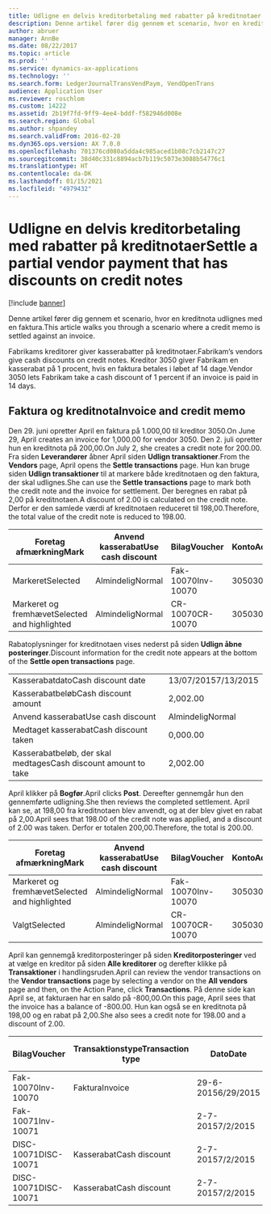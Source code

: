 ```yaml
---
title: Udligne en delvis kreditorbetaling med rabatter på kreditnotaer
description: Denne artikel fører dig gennem et scenario, hvor en kreditnota udlignes med en faktura.
author: abruer
manager: AnnBe
ms.date: 08/22/2017
ms.topic: article
ms.prod: ''
ms.service: dynamics-ax-applications
ms.technology: ''
ms.search.form: LedgerJournalTransVendPaym, VendOpenTrans
audience: Application User
ms.reviewer: roschlom
ms.custom: 14222
ms.assetid: 2b19f7fd-9ff9-4ee4-bddf-f582946d008e
ms.search.region: Global
ms.author: shpandey
ms.search.validFrom: 2016-02-28
ms.dyn365.ops.version: AX 7.0.0
ms.openlocfilehash: 701376cd080a5dda4c985aced1b08c7cb2147c27
ms.sourcegitcommit: 38d40c331c8894acb7b119c5073e3088b54776c1
ms.translationtype: HT
ms.contentlocale: da-DK
ms.lasthandoff: 01/15/2021
ms.locfileid: "4979432"
---
```

# <a name="settle-a-partial-vendor-payment-that-has-discounts-on-credit-notes"></a><span data-ttu-id="99f69-103">Udligne en delvis kreditorbetaling med rabatter på kreditnotaer</span><span class="sxs-lookup"><span data-stu-id="99f69-103">Settle a partial vendor payment that has discounts on credit notes</span></span>

[!include [banner](../includes/banner.md)]

<span data-ttu-id="99f69-104">Denne artikel fører dig gennem et scenario, hvor en kreditnota udlignes med en faktura.</span><span class="sxs-lookup"><span data-stu-id="99f69-104">This article walks you through a scenario where a credit memo is settled against an invoice.</span></span>

<span data-ttu-id="99f69-105">Fabrikams kreditorer giver kasserabatter på kreditnotaer.</span><span class="sxs-lookup"><span data-stu-id="99f69-105">Fabrikam’s vendors give cash discounts on credit notes.</span></span> <span data-ttu-id="99f69-106">Kreditor 3050 giver Fabrikam en kasserabat på 1 procent, hvis en faktura betales i løbet af 14 dage.</span><span class="sxs-lookup"><span data-stu-id="99f69-106">Vendor 3050 lets Fabrikam take a cash discount of 1 percent if an invoice is paid in 14 days.</span></span>

## <a name="invoice-and-credit-memo"></a><span data-ttu-id="99f69-107">Faktura og kreditnota</span><span class="sxs-lookup"><span data-stu-id="99f69-107">Invoice and credit memo</span></span>
<span data-ttu-id="99f69-108">Den 29. juni opretter April en faktura på 1.000,00 til kreditor 3050.</span><span class="sxs-lookup"><span data-stu-id="99f69-108">On June 29, April creates an invoice for 1,000.00 for vendor 3050.</span></span> <span data-ttu-id="99f69-109">Den 2. juli opretter hun en kreditnota på 200,00.</span><span class="sxs-lookup"><span data-stu-id="99f69-109">On July 2, she creates a credit note for 200.00.</span></span> <span data-ttu-id="99f69-110">Fra siden **Leverandører** åbner April siden **Udlign transaktioner**.</span><span class="sxs-lookup"><span data-stu-id="99f69-110">From the **Vendors** page, April opens the **Settle transactions** page.</span></span> <span data-ttu-id="99f69-111">Hun kan bruge siden **Udlign transaktioner** til at markere både kreditnotaen og den faktura, der skal udlignes.</span><span class="sxs-lookup"><span data-stu-id="99f69-111">She can use the **Settle transactions** page to mark both the credit note and the invoice for settlement.</span></span> <span data-ttu-id="99f69-112">Der beregnes en rabat på 2,00 på kreditnotaen.</span><span class="sxs-lookup"><span data-stu-id="99f69-112">A discount of 2.00 is calculated on the credit note.</span></span> <span data-ttu-id="99f69-113">Derfor er den samlede værdi af kreditnotaen reduceret til 198,00.</span><span class="sxs-lookup"><span data-stu-id="99f69-113">Therefore, the total value of the credit note is reduced to 198.00.</span></span>

| <span data-ttu-id="99f69-114">Foretag afmærkning</span><span class="sxs-lookup"><span data-stu-id="99f69-114">Mark</span></span>                     | <span data-ttu-id="99f69-115">Anvend kasserabat</span><span class="sxs-lookup"><span data-stu-id="99f69-115">Use cash discount</span></span> | <span data-ttu-id="99f69-116">Bilag</span><span class="sxs-lookup"><span data-stu-id="99f69-116">Voucher</span></span>   | <span data-ttu-id="99f69-117">Konto</span><span class="sxs-lookup"><span data-stu-id="99f69-117">Account</span></span> | <span data-ttu-id="99f69-118">Dato</span><span class="sxs-lookup"><span data-stu-id="99f69-118">Date</span></span>      | <span data-ttu-id="99f69-119">Forfaldsdato</span><span class="sxs-lookup"><span data-stu-id="99f69-119">Due date</span></span>  | <span data-ttu-id="99f69-120">Faktura</span><span class="sxs-lookup"><span data-stu-id="99f69-120">Invoice</span></span> | <span data-ttu-id="99f69-121">Beløb i transaktionsvaluta</span><span class="sxs-lookup"><span data-stu-id="99f69-121">Amount in transaction currency</span></span> | <span data-ttu-id="99f69-122">Valuta</span><span class="sxs-lookup"><span data-stu-id="99f69-122">Currency</span></span> | <span data-ttu-id="99f69-123">Beløb, der skal udlignes</span><span class="sxs-lookup"><span data-stu-id="99f69-123">Amount to settle</span></span> |
|--------------------------|-------------------|-----------|---------|-----------|-----------|---------|--------------------------------|----------|------------------|
| <span data-ttu-id="99f69-124">Markeret</span><span class="sxs-lookup"><span data-stu-id="99f69-124">Selected</span></span>                 | <span data-ttu-id="99f69-125">Almindelig</span><span class="sxs-lookup"><span data-stu-id="99f69-125">Normal</span></span>            | <span data-ttu-id="99f69-126">Fak-10070</span><span class="sxs-lookup"><span data-stu-id="99f69-126">Inv-10070</span></span> | <span data-ttu-id="99f69-127">3050</span><span class="sxs-lookup"><span data-stu-id="99f69-127">3050</span></span>    | <span data-ttu-id="99f69-128">29-6-2015</span><span class="sxs-lookup"><span data-stu-id="99f69-128">6/29/2015</span></span> | <span data-ttu-id="99f69-129">29-7-2015</span><span class="sxs-lookup"><span data-stu-id="99f69-129">7/29/2015</span></span> | <span data-ttu-id="99f69-130">10070</span><span class="sxs-lookup"><span data-stu-id="99f69-130">10070</span></span>   | <span data-ttu-id="99f69-131">-1.000,00</span><span class="sxs-lookup"><span data-stu-id="99f69-131">-1,000.00</span></span>                      | <span data-ttu-id="99f69-132">USD</span><span class="sxs-lookup"><span data-stu-id="99f69-132">USD</span></span>      | <span data-ttu-id="99f69-133">-990,00</span><span class="sxs-lookup"><span data-stu-id="99f69-133">-990.00</span></span>          |
| <span data-ttu-id="99f69-134">Markeret og fremhævet</span><span class="sxs-lookup"><span data-stu-id="99f69-134">Selected and highlighted</span></span> | <span data-ttu-id="99f69-135">Almindelig</span><span class="sxs-lookup"><span data-stu-id="99f69-135">Normal</span></span>            | <span data-ttu-id="99f69-136">CR-10070</span><span class="sxs-lookup"><span data-stu-id="99f69-136">CR-10070</span></span>  | <span data-ttu-id="99f69-137">3050</span><span class="sxs-lookup"><span data-stu-id="99f69-137">3050</span></span>    | <span data-ttu-id="99f69-138">2-7-2015</span><span class="sxs-lookup"><span data-stu-id="99f69-138">7/2/2015</span></span>  | <span data-ttu-id="99f69-139">29-7-2015</span><span class="sxs-lookup"><span data-stu-id="99f69-139">7/29/2015</span></span> |         | <span data-ttu-id="99f69-140">200,00</span><span class="sxs-lookup"><span data-stu-id="99f69-140">200.00</span></span>                         | <span data-ttu-id="99f69-141">USD</span><span class="sxs-lookup"><span data-stu-id="99f69-141">USD</span></span>      | <span data-ttu-id="99f69-142">198,00</span><span class="sxs-lookup"><span data-stu-id="99f69-142">198.00</span></span>           |

<span data-ttu-id="99f69-143">Rabatoplysninger for kreditnotaen vises nederst på siden **Udlign åbne posteringer**.</span><span class="sxs-lookup"><span data-stu-id="99f69-143">Discount information for the credit note appears at the bottom of the **Settle open transactions** page.</span></span>

|                              |           |
|------------------------------|-----------|
| <span data-ttu-id="99f69-144">Kasserabatdato</span><span class="sxs-lookup"><span data-stu-id="99f69-144">Cash discount date</span></span>           | <span data-ttu-id="99f69-145">13/07/2015</span><span class="sxs-lookup"><span data-stu-id="99f69-145">7/13/2015</span></span> |
| <span data-ttu-id="99f69-146">Kasserabatbeløb</span><span class="sxs-lookup"><span data-stu-id="99f69-146">Cash discount amount</span></span>         | <span data-ttu-id="99f69-147">2,00</span><span class="sxs-lookup"><span data-stu-id="99f69-147">2.00</span></span>      |
| <span data-ttu-id="99f69-148">Anvend kasserabat</span><span class="sxs-lookup"><span data-stu-id="99f69-148">Use cash discount</span></span>            | <span data-ttu-id="99f69-149">Almindelig</span><span class="sxs-lookup"><span data-stu-id="99f69-149">Normal</span></span>    |
| <span data-ttu-id="99f69-150">Medtaget kasserabat</span><span class="sxs-lookup"><span data-stu-id="99f69-150">Cash discount taken</span></span>          | <span data-ttu-id="99f69-151">0,00</span><span class="sxs-lookup"><span data-stu-id="99f69-151">0.00</span></span>      |
| <span data-ttu-id="99f69-152">Kasserabatbeløb, der skal medtages</span><span class="sxs-lookup"><span data-stu-id="99f69-152">Cash discount amount to take</span></span> | <span data-ttu-id="99f69-153">2,00</span><span class="sxs-lookup"><span data-stu-id="99f69-153">2.00</span></span>      |

<span data-ttu-id="99f69-154">April klikker på **Bogfør**.</span><span class="sxs-lookup"><span data-stu-id="99f69-154">April clicks **Post**.</span></span> <span data-ttu-id="99f69-155">Dereefter gennemgår hun den gennemførte udligning.</span><span class="sxs-lookup"><span data-stu-id="99f69-155">She then reviews the completed settlement.</span></span> <span data-ttu-id="99f69-156">April kan se, at 198,00 fra kreditnotaen blev anvendt, og at der blev givet en rabat på 2,00.</span><span class="sxs-lookup"><span data-stu-id="99f69-156">April sees that 198.00 of the credit note was applied, and a discount of 2.00 was taken.</span></span> <span data-ttu-id="99f69-157">Derfor er totalen 200,00.</span><span class="sxs-lookup"><span data-stu-id="99f69-157">Therefore, the total is 200.00.</span></span>

| <span data-ttu-id="99f69-158">Foretag afmærkning</span><span class="sxs-lookup"><span data-stu-id="99f69-158">Mark</span></span>                     | <span data-ttu-id="99f69-159">Anvend kasserabat</span><span class="sxs-lookup"><span data-stu-id="99f69-159">Use cash discount</span></span> | <span data-ttu-id="99f69-160">Bilag</span><span class="sxs-lookup"><span data-stu-id="99f69-160">Voucher</span></span>   | <span data-ttu-id="99f69-161">Konto</span><span class="sxs-lookup"><span data-stu-id="99f69-161">Account</span></span> | <span data-ttu-id="99f69-162">Dato</span><span class="sxs-lookup"><span data-stu-id="99f69-162">Date</span></span>      | <span data-ttu-id="99f69-163">Forfaldsdato</span><span class="sxs-lookup"><span data-stu-id="99f69-163">Due date</span></span>  | <span data-ttu-id="99f69-164">Faktura</span><span class="sxs-lookup"><span data-stu-id="99f69-164">Invoice</span></span>  | <span data-ttu-id="99f69-165">Beløb i transaktionsvaluta</span><span class="sxs-lookup"><span data-stu-id="99f69-165">Amount in transaction currency</span></span> | <span data-ttu-id="99f69-166">Valuta</span><span class="sxs-lookup"><span data-stu-id="99f69-166">Currency</span></span> | <span data-ttu-id="99f69-167">Beløb, der skal udlignes</span><span class="sxs-lookup"><span data-stu-id="99f69-167">Amount to settle</span></span> |
|--------------------------|-------------------|-----------|---------|-----------|-----------|----------|--------------------------------|----------|------------------|
| <span data-ttu-id="99f69-168">Markeret og fremhævet</span><span class="sxs-lookup"><span data-stu-id="99f69-168">Selected and highlighted</span></span> | <span data-ttu-id="99f69-169">Almindelig</span><span class="sxs-lookup"><span data-stu-id="99f69-169">Normal</span></span>            | <span data-ttu-id="99f69-170">Fak-10070</span><span class="sxs-lookup"><span data-stu-id="99f69-170">Inv-10070</span></span> | <span data-ttu-id="99f69-171">3050</span><span class="sxs-lookup"><span data-stu-id="99f69-171">3050</span></span>    | <span data-ttu-id="99f69-172">29-6-2015</span><span class="sxs-lookup"><span data-stu-id="99f69-172">6/29/2015</span></span> | <span data-ttu-id="99f69-173">29-7-2015</span><span class="sxs-lookup"><span data-stu-id="99f69-173">7/29/2015</span></span> | <span data-ttu-id="99f69-174">10070</span><span class="sxs-lookup"><span data-stu-id="99f69-174">10070</span></span>    | <span data-ttu-id="99f69-175">-1.000,00</span><span class="sxs-lookup"><span data-stu-id="99f69-175">-1,000.00</span></span>                      | <span data-ttu-id="99f69-176">USD</span><span class="sxs-lookup"><span data-stu-id="99f69-176">USD</span></span>      | <span data-ttu-id="99f69-177">-200,00</span><span class="sxs-lookup"><span data-stu-id="99f69-177">-200.00</span></span>          |
| <span data-ttu-id="99f69-178">Valgt</span><span class="sxs-lookup"><span data-stu-id="99f69-178">Selected</span></span>                 | <span data-ttu-id="99f69-179">Almindelig</span><span class="sxs-lookup"><span data-stu-id="99f69-179">Normal</span></span>            | <span data-ttu-id="99f69-180">CR-10070</span><span class="sxs-lookup"><span data-stu-id="99f69-180">CR-10070</span></span>  | <span data-ttu-id="99f69-181">3050</span><span class="sxs-lookup"><span data-stu-id="99f69-181">3050</span></span>    | <span data-ttu-id="99f69-182">2-7-2015</span><span class="sxs-lookup"><span data-stu-id="99f69-182">7/2/2015</span></span>  | <span data-ttu-id="99f69-183">29-7-2015</span><span class="sxs-lookup"><span data-stu-id="99f69-183">7/29/2015</span></span> | <span data-ttu-id="99f69-184">CR-10070</span><span class="sxs-lookup"><span data-stu-id="99f69-184">CR-10070</span></span> | <span data-ttu-id="99f69-185">200,00</span><span class="sxs-lookup"><span data-stu-id="99f69-185">200.00</span></span>                         | <span data-ttu-id="99f69-186">USD</span><span class="sxs-lookup"><span data-stu-id="99f69-186">USD</span></span>      | <span data-ttu-id="99f69-187">198,00</span><span class="sxs-lookup"><span data-stu-id="99f69-187">198.00</span></span>           |

<span data-ttu-id="99f69-188">April kan gennemgå kreditorposteringer på siden **Kreditorposteringer** ved at vælge en kreditor på siden **Alle kreditorer** og derefter klikke på **Transaktioner** i handlingsruden.</span><span class="sxs-lookup"><span data-stu-id="99f69-188">April can review the vendor transactions on the **Vendor transactions** page by selecting a vendor on the **All vendors** page and then, on the Action Pane, click **Transactions**.</span></span> <span data-ttu-id="99f69-189">På denne side kan April se, at fakturaen har en saldo på -800,00.</span><span class="sxs-lookup"><span data-stu-id="99f69-189">On this page, April sees that the invoice has a balance of -800.00.</span></span> <span data-ttu-id="99f69-190">Hun kan også se en kreditnota på 198,00 og en rabat på 2,00.</span><span class="sxs-lookup"><span data-stu-id="99f69-190">She also sees a credit note for 198.00 and a discount of 2.00.</span></span>

| <span data-ttu-id="99f69-191">Bilag</span><span class="sxs-lookup"><span data-stu-id="99f69-191">Voucher</span></span>    | <span data-ttu-id="99f69-192">Transaktionstype</span><span class="sxs-lookup"><span data-stu-id="99f69-192">Transaction type</span></span> | <span data-ttu-id="99f69-193">Dato</span><span class="sxs-lookup"><span data-stu-id="99f69-193">Date</span></span>      | <span data-ttu-id="99f69-194">Faktura</span><span class="sxs-lookup"><span data-stu-id="99f69-194">Invoice</span></span> | <span data-ttu-id="99f69-195">Beløb i transaktionsvalutadebet</span><span class="sxs-lookup"><span data-stu-id="99f69-195">Amount in transaction currency debit</span></span> | <span data-ttu-id="99f69-196">Beløb i transaktionsvalutakredit</span><span class="sxs-lookup"><span data-stu-id="99f69-196">Amount in transaction currency credit</span></span> | <span data-ttu-id="99f69-197">Saldo</span><span class="sxs-lookup"><span data-stu-id="99f69-197">Balance</span></span> | <span data-ttu-id="99f69-198">Valuta</span><span class="sxs-lookup"><span data-stu-id="99f69-198">Currency</span></span> |
|------------|------------------|-----------|---------|--------------------------------------|---------------------------------------|---------|----------|
| <span data-ttu-id="99f69-199">Fak-10070</span><span class="sxs-lookup"><span data-stu-id="99f69-199">Inv-10070</span></span>  | <span data-ttu-id="99f69-200">Faktura</span><span class="sxs-lookup"><span data-stu-id="99f69-200">Invoice</span></span>          | <span data-ttu-id="99f69-201">29-6-2015</span><span class="sxs-lookup"><span data-stu-id="99f69-201">6/29/2015</span></span> | <span data-ttu-id="99f69-202">10070</span><span class="sxs-lookup"><span data-stu-id="99f69-202">10070</span></span>   |                                      | <span data-ttu-id="99f69-203">1.000,00</span><span class="sxs-lookup"><span data-stu-id="99f69-203">1,000.00</span></span>                              | <span data-ttu-id="99f69-204">-800,00</span><span class="sxs-lookup"><span data-stu-id="99f69-204">-800.00</span></span> | <span data-ttu-id="99f69-205">USD</span><span class="sxs-lookup"><span data-stu-id="99f69-205">USD</span></span>      |
| <span data-ttu-id="99f69-206">Fak-10071</span><span class="sxs-lookup"><span data-stu-id="99f69-206">Inv-10071</span></span>  |                  | <span data-ttu-id="99f69-207">2-7-2015</span><span class="sxs-lookup"><span data-stu-id="99f69-207">7/2/2015</span></span>  | <span data-ttu-id="99f69-208">CR10071</span><span class="sxs-lookup"><span data-stu-id="99f69-208">CR10071</span></span> | <span data-ttu-id="99f69-209">200,00</span><span class="sxs-lookup"><span data-stu-id="99f69-209">200.00</span></span>                               |                                       | <span data-ttu-id="99f69-210">0,00</span><span class="sxs-lookup"><span data-stu-id="99f69-210">0.00</span></span>    | <span data-ttu-id="99f69-211">USD</span><span class="sxs-lookup"><span data-stu-id="99f69-211">USD</span></span>      |
| <span data-ttu-id="99f69-212">DISC-10071</span><span class="sxs-lookup"><span data-stu-id="99f69-212">DISC-10071</span></span> |  <span data-ttu-id="99f69-213">Kasserabat</span><span class="sxs-lookup"><span data-stu-id="99f69-213">Cash discount</span></span>   | <span data-ttu-id="99f69-214">2-7-2015</span><span class="sxs-lookup"><span data-stu-id="99f69-214">7/2/2015</span></span>  |         | <span data-ttu-id="99f69-215">2,00</span><span class="sxs-lookup"><span data-stu-id="99f69-215">2.00</span></span>                                 |                                       | <span data-ttu-id="99f69-216">0,00</span><span class="sxs-lookup"><span data-stu-id="99f69-216">0.00</span></span>    | <span data-ttu-id="99f69-217">USD</span><span class="sxs-lookup"><span data-stu-id="99f69-217">USD</span></span>      |
| <span data-ttu-id="99f69-218">DISC-10071</span><span class="sxs-lookup"><span data-stu-id="99f69-218">DISC-10071</span></span> |  <span data-ttu-id="99f69-219">Kasserabat</span><span class="sxs-lookup"><span data-stu-id="99f69-219">Cash discount</span></span>   | <span data-ttu-id="99f69-220">2-7-2015</span><span class="sxs-lookup"><span data-stu-id="99f69-220">7/2/2015</span></span>  |         |                                      | <span data-ttu-id="99f69-221">2,00</span><span class="sxs-lookup"><span data-stu-id="99f69-221">2.00</span></span>                                  | <span data-ttu-id="99f69-222">0,00</span><span class="sxs-lookup"><span data-stu-id="99f69-222">0.00</span></span>    | <span data-ttu-id="99f69-223">USD</span><span class="sxs-lookup"><span data-stu-id="99f69-223">USD</span></span>      |





